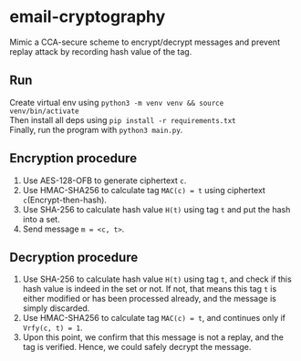 # email-cryptography
Mimic a CCA-secure scheme to encrypt/decrypt messages and prevent replay attack by recording hash value of the tag.

## Run
Create virtual env using `python3 -m venv venv && source venv/bin/activate`<br/>
Then install all deps using `pip install -r requirements.txt`<br/>
Finally, run the program with `python3 main.py`.

## Encryption procedure
1. Use AES-128-OFB to generate ciphertext `c`.
2. Use HMAC-SHA256 to calculate tag `MAC(c) = t` using ciphertext `c`(Encrypt-then-hash).
3. Use SHA-256 to calculate hash value `H(t)` using tag `t` and put the hash into a set.
4. Send message `m = <c, t>`.

## Decryption procedure
1. Use SHA-256 to calculate hash value `H(t)` using tag `t`, and check if this hash value is indeed in the set or not. If not, that means this tag `t`
is either modified or has been processed already, and the message is simply discarded. 
2. Use HMAC-SHA256 to calculate tag `MAC(c) = t`, and continues only if `Vrfy(c, t) = 1`.
3. Upon this point, we confirm that this message is not a replay, and the tag is verified. Hence, we could safely decrypt the message.
